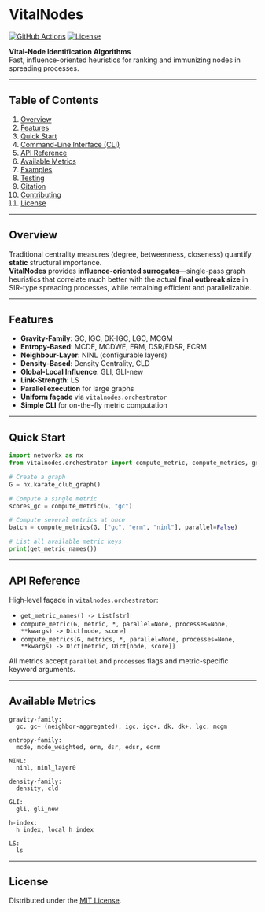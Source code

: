 # VitalNodes

[![GitHub Actions](https://img.shields.io/github/actions/workflow/status/yourusername/vitalnodes/ci.yml)](https://github.com/yourusername/vitalnodes/actions)
[![License](https://img.shields.io/github/license/yourusername/vitalnodes.svg)](LICENSE)

**Vital-Node Identification Algorithms**  
Fast, influence-oriented heuristics for ranking and immunizing nodes in spreading processes.

---

## Table of Contents

1. [Overview](#overview)  
2. [Features](#features)  
3. [Quick Start](#quick-start)  
4. [Command-Line Interface (CLI)](#command-line-interface-cli)  
5. [API Reference](#api-reference)  
6. [Available Metrics](#available-metrics)  
7. [Examples](#examples)  
8. [Testing](#testing)  
9. [Citation](#citation)  
10. [Contributing](#contributing)  
11. [License](#license)  

---

## Overview

Traditional centrality measures (degree, betweenness, closeness) quantify **static** structural importance.  
**VitalNodes** provides **influence-oriented surrogates**—single-pass graph heuristics that correlate much better with the actual **final outbreak size** in SIR-type spreading processes, while remaining efficient and parallelizable.

---

## Features

- **Gravity-Family**: GC, IGC, DK-IGC, LGC, MCGM  
- **Entropy-Based**: MCDE, MCDWE, ERM, DSR/EDSR, ECRM  
- **Neighbour-Layer**: NINL (configurable layers)  
- **Density-Based**: Density Centrality, CLD  
- **Global-Local Influence**: GLI, GLI-new  
- **Link-Strength**: LS  
- **Parallel execution** for large graphs  
- **Uniform façade** via `vitalnodes.orchestrator`  
- **Simple CLI** for on-the-fly metric computation  

---

## Quick Start

```python
import networkx as nx
from vitalnodes.orchestrator import compute_metric, compute_metrics, get_metric_names

# Create a graph
G = nx.karate_club_graph()

# Compute a single metric
scores_gc = compute_metric(G, "gc")

# Compute several metrics at once
batch = compute_metrics(G, ["gc", "erm", "ninl"], parallel=False)

# List all available metric keys
print(get_metric_names())
```

---

## API Reference

High‑level façade in `vitalnodes.orchestrator`:

- `get_metric_names() -> List[str]`  
- `compute_metric(G, metric, *, parallel=None, processes=None, **kwargs) -> Dict[node, score]`  
- `compute_metrics(G, metrics, *, parallel=None, processes=None, **kwargs) -> Dict[metric, Dict[node, score]]`

All metrics accept `parallel` and `processes` flags and metric-specific keyword arguments.

---

## Available Metrics

```
gravity-family:
  gc, gc+ (neighbor-aggregated), igc, igc+, dk, dk+, lgc, mcgm

entropy-family:
  mcde, mcde_weighted, erm, dsr, edsr, ecrm

NINL:
  ninl, ninl_layer0

density-family:
  density, cld

GLI:
  gli, gli_new

h-index:
  h_index, local_h_index

LS:
  ls
```



---

## License

Distributed under the [MIT License](LICENSE).